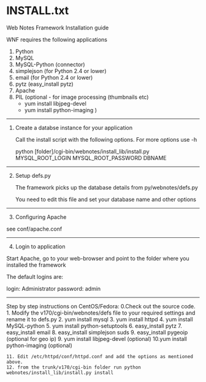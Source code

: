 INSTALL.txt
===========

Web Notes Framework Installation guide


WNF requires the following applications

1. Python
2. MySQL
3. MySQL-Python (connector)  
4. simplejson (for Python 2.4 or lower)
5. email (for Python 2.4 or lower)
6. pytz (easy_install pytz)
7. Apache
8. PIL (optional - for image processing (thumbnails etc) 
	- yum install libjpeg-devel
	- yum install python-imaging
	)

------------------------------------------------------------------------
1. Create a databse instance for your application

   Call the install script with the following options. For more options use -h
   
   python [folder]/cgi-bin/webnotes/install_lib/install.py MYSQL_ROOT_LOGIN MYSQL_ROOT_PASSWORD DBNAME

------------------------------------------------------------------------
2. Setup defs.py

   The framework picks up the database details from py/webnotes/defs.py
   
   You need to edit this file and set your database name and other options
   
------------------------------------------------------------------------
3. Configuring Apache

see conf/apache.conf
	
------------------------------------------------------------------------
4. Login to application

Start Apache, go to your web-browser and point to the folder where you installed the framework

The default logins are:

login: Administrator
password: admin

------------------------------------------------------------------------

Step by step instructions on CentOS/Fedora:
	0.Check out the source code.
	1. Modify the v170/cgi-bin/webnotes/defs file to your required settings and rename it to defs.py 
	2. yum install mysql
	3. yum install httpd
	4. yum install MySQL-python
	5. yum install python-setuptools
	6. easy_install pytz
	7. easy_install email
	8. easy_install simplejson suds
	9. easy_install pygeoip (optional for geo ip)
	9. yum install libjpeg-devel (optional)
	10.yum install python-imaging (optional)

	11. Edit /etc/httpd/conf/httpd.conf and add the options as mentioned above.	
	12. from the trunk/v170/cgi-bin folder run python webnotes/install_lib/install.py install



